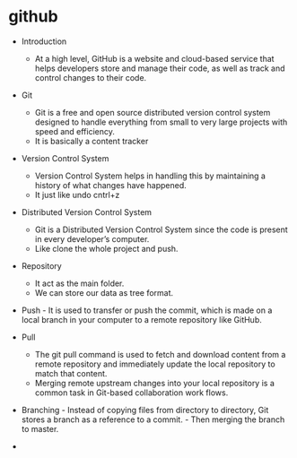 # **github**
* Introduction
     - At a high level, GitHub is a website and cloud-based service that helps developers store and manage their code, as well as track and control changes to their code. 

* Git
     - Git is a free and open source distributed version control system designed to handle everything from small to very large projects with speed and efficiency.
     - It is basically a content tracker
     

* Version Control System
     - Version Control System helps in handling this by maintaining a history of what changes have happened.
     - It just like undo cntrl+z

* Distributed Version Control System
     - Git is a Distributed Version Control System since the code is present in every developer’s computer. 
     - Like clone the whole project and push.

* Repository
     - It act as the main folder.
     - We can store our data as tree format.
* Push 
      -  It is used to transfer or push the commit, which is made on a local branch in your computer to a remote repository like GitHub. 
* Pull
     -  The git pull command is used to fetch and download content from a remote repository and immediately update the local repository to match that content. 
     - Merging remote upstream changes into your local repository is a common task in Git-based collaboration work flows. 
* Branching
      -  Instead of copying files from directory to directory, Git stores a branch as a reference to a commit.
      -   Then merging the branch to master.
* 

